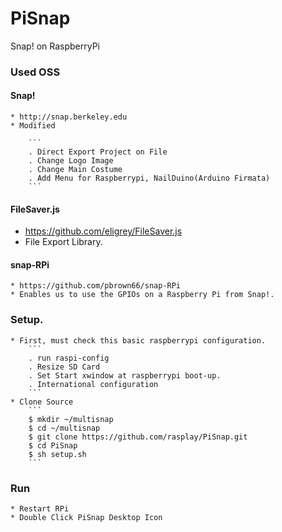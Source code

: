 # PiSnap
Snap! on RaspberryPi

### Used OSS
#### Snap!

    * http://snap.berkeley.edu
    * Modified
    
        ```
        . Direct Export Project on File
        . Change Logo Image
        . Change Main Costume
        . Add Menu for Raspberrypi, NailDuino(Arduino Firmata)
        ```
        
    
#### FileSaver.js
 * https://github.com/eligrey/FileSaver.js
 * File Export Library.

#### snap-RPi
    * https://github.com/pbrown66/snap-RPi
    * Enables us to use the GPIOs on a Raspberry Pi from Snap!.

### Setup.
    * First, must check this basic raspberrypi configuration.
        ```
        . run raspi-config
        . Resize SD Card
        . Set Start xwindow at raspberrypi boot-up.
        . International configuration
        ```
    * Clone Source
        ```
        $ mkdir ~/multisnap
        $ cd ~/multisnap
        $ git clone https://github.com/rasplay/PiSnap.git
        $ cd PiSnap
        $ sh setup.sh
        ```

### Run
    * Restart RPi
    * Double Click PiSnap Desktop Icon
    
    
